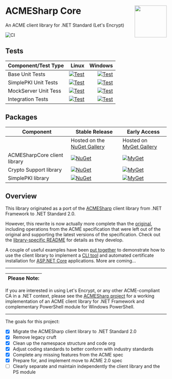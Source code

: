 # ACMESharp Core <img align="right" width="100" src="https://raw.githubusercontent.com/PKISharp/ACMESharpCore/master/docs/acmesharp-logo-color.png">

An ACME client library for .NET Standard (Let's Encrypt)

![CI](https://github.com/PKISharp/ACMESharpCore/workflows/CI/badge.svg)

<!--
[![AV Build status](https://ci.appveyor.com/api/projects/status/bvf3hiyantc3m8tv?svg=true)](https://ci.appveyor.com/project/ebekker/acmesharpcore)
[![ADO Build Status](https://dev.azure.com/PKISharp/ACMESharpCore/_apis/build/status/ACMESharpCore-ASP.NET%20Core%20(.NET%20Framework)-CI?branchName=master)](https://dev.azure.com/PKISharp/ACMESharpCore/_build/latest?definitionId=2&branchName=master)
-->

## Tests

| Component/Test Type | Linux | Windows |
|-|-:|-:|
| Base Unit Tests |[![Test](https://gist.github.com/ebekker/2241c76d38225d73fdab6b6f836bf475/raw/edd99b9bc5c2e1150858b4017cb487e1fbe3ef92/acmesharpcore-unit_tests-ubuntu.md_badge.svg)](https://gist.github.com/ebekker/2241c76d38225d73fdab6b6f836bf475) | [![Test](https://gist.github.com/ebekker/5f38b28861265c7c6270a7cdd17f48d9/raw/657cb5daaacf376963d1dc016e24ecda5bec721a/acmesharpcore-unit_tests-windows.md_badge.svg)](https://gist.github.com/ebekker/5f38b28861265c7c6270a7cdd17f48d9) |
| SimplePKI Unit Tests |[![Test](https://gist.github.com/ebekker/51e6ff56691ffc0f9711c03e0881075d/raw/d818c129979426f9fd0f1357ebe1f9f9eabcf08d/acmesharpcore-simplepki_unit_tests-ubuntu.md_badge.svg)](https://gist.github.com/ebekker/51e6ff56691ffc0f9711c03e0881075d) | [![Test](https://gist.github.com/ebekker/a4f43f8b87fc2ea76c81e87f9485e93f/raw/08c366d095a3ab8a19082aafea0967bf96264a30/acmesharpcore-simplepki_unit_tests-windows.md_badge.svg)](https://gist.github.com/ebekker/a4f43f8b87fc2ea76c81e87f9485e93f) |
| MockServer Unit Tess |[![Test](https://gist.github.com/ebekker/1710122c8142afca6d17baa949337b26/raw/4cc3ef38ce1aec888335c7ddcc881bb623037c49/acmesharpcore-mockserver_unit_tests-ubuntu.md_badge.svg)](https://gist.github.com/ebekker/1710122c8142afca6d17baa949337b26) | [![Test](https://gist.github.com/ebekker/f0cf60ccad4b402729657dc3ffb3a0b0/raw/9d7e199f7dbdb44e5df1c4be873fe57f292d8d31/acmesharpcore-mockserver_unit_tests-windows.md_badge.svg)](https://gist.github.com/ebekker/f0cf60ccad4b402729657dc3ffb3a0b0) |
| Integration Tests | [![Test](https://gist.github.com/ebekker/e0e7c1cc484fb0f306453f920b6c6afc/raw/4d2629679bd42c24c2055750d1cca033facf0cc4/acmesharpcore-integration_tests-ubuntu.md_badge.svg)](https://gist.github.com/ebekker/e0e7c1cc484fb0f306453f920b6c6afc) | [![Test](https://gist.githubusercontent.com/ebekker/97a5714f0f4a70cefe832be7aa190765/raw/acmesharpcore-integration_tests-windows.md_badge.svg)](https://gist.githubusercontent.com/ebekker/97a5714f0f4a70cefe832be7aa190765)

## Packages

| Component | Stable Release | Early Access |
|-|-|-|
| | Hosted on the [NuGet Gallery](https://www.nuget.org/packages?q=Tags%3A%22acmesharp%22) | Hosted on [MyGet Gallery](https://www.myget.org/gallery/acmesharp)
| ACMESharpCore client library | [![NuGet](https://img.shields.io/nuget/v/ACMESharpCore.svg)](https://www.nuget.org/packages/ACMESharpCore) | [![MyGet](https://img.shields.io/myget/acmesharp/vpre/ACMESharpCore.svg)](https://www.myget.org/feed/acmesharp/package/nuget/ACMESharpCore)
| Crypto Support library | [![NuGet](https://img.shields.io/nuget/v/ACMESharpCore.Crypto.svg)](https://www.nuget.org/packages/ACMESharpCore.Crypto) | [![MyGet](https://img.shields.io/myget/acmesharp/vpre/ACMESharpCore.Crypto.svg)](https://www.myget.org/feed/acmesharp/package/nuget/ACMESharpCore.Crypto)
| SimplePKI library | [![NuGet](https://img.shields.io/nuget/v/PKISharp.SimplePKI.svg)](https://www.nuget.org/packages/PKISharp.SimplePKI) | [![MyGet](https://img.shields.io/myget/acmesharp/vpre/PKISharp.SimplePKI.svg)](https://www.myget.org/feed/acmesharp/package/nuget/PKISharp.SimplePKI)

## Overview

This library originated as a port of the [ACMESharp](https://github.com/ebekker/ACMESharp) client library from .NET Framework to .NET Standard 2.0.

However, this rewrite is now actually more complete than the [original](https://github.com/ebekker/ACMESharp),
including operations from the ACME specification that were left out of the original and supporting the latest
versions of the specification.  Check out the [library-specific README](/src/ACMESharp) for details as they develop.

A couple of useful examples have been [put together](https://github.com/PKISharp/ACMESharpCore/tree/master/src/examples) to demonstrate how to use the client library to implement a [CLI tool](https://github.com/PKISharp/ACMESharpCore/tree/master/src/examples/ACMECLI) and automated certificate installation for [ASP.NET Core](https://github.com/PKISharp/ACMESharpCore/tree/master/src/examples/ACMEKestrel) applications.  More are coming...

----

 Please Note: |
--------------|
If you are interested in using Let's Encrypt, or any other ACME-compliant CA in a .NET context, please see the [ACMESharp project](https://github.com/ebekker/ACMESharp) for a working implementation of an ACME client library for .NET Framework and complementary PowerShell module for Windows PowerShell.

----

The goals for this project:

* [x] Migrate the ACMESharp client library to .NET Standard 2.0
* [x] Remove legacy cruft
* [x] Clean up the namespace structure and code org
* [x] Adjust coding standards to better conform with industry standards
* [x] Complete any missing features from the ACME spec
* [x] Prepare for, and implement move to ACME 2.0 spec
* [ ] Clearly separate and maintain independently the client library and the PS module
